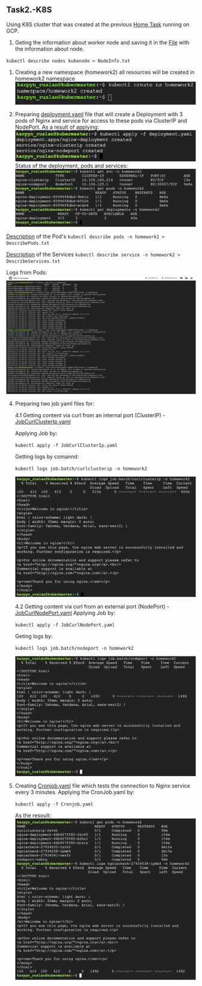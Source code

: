 ## Task2.-K8S

Using K8S cluster that was created at the previous [Home Task](https://github.com/Heckfy05/Task1.-K8S) running on GCP.
1. Geting the information about worker node and saving it in the [File](https://github.com/Heckfy05/Task2.-K8S/blob/main/NodeInfo.txt) with the information about node.

`kubectl describe nodes kubenode > NodeInfo.txt`

1. Creating a new namespace (homework2) all resources will be created in homework2 namespace
![namespace creating](https://github.com/Heckfy05/Task2.-K8S/blob/main/img/namespace.jpeg?raw=true)

1. Preparing [deployment.yaml](https://github.com/Heckfy05/Task2.-K8S/blob/main/deployment.ymal) file that will create a Deployment with 3 pods of Nginx and service for access to these pods via ClusterIP and NodePort.
As a result of applying:
![dep](img/CreatingDepPodSRC.png)
Status of the deployment, pods and services:
![status](img/GetInfo.png)

[Description](DescribePods.txt) of the Pod's
`kubectl describe pods -n homework2 > DescribePods.txt`

[Description](DescribeServices.txt) of the Services
`kubectl describe service -n homework2 > DescribeServices.txt`

Logs from Pods:
![LogsPods](img/PodsLogs.png)

4. Preparing two job yaml files for:

   4.1 Getting content via curl from an internal port (ClusterIP) - [JobCurlClusterIp.yaml](JobCurlClusterIp.yaml)
   
   Applying Job by:
   
   `kubectl apply -f JobCurlClusterIp.yaml`
   
   Getting logs by comannd:
   
   `kubectl logs job.batch/curlclusterip -n homework2`
   
   ![ClusterIP](img/ClusterIP.png)

   4.2 Getting content via curl from an external port (NodePort) - [JobCurlNodePort.yaml](JobCurlNodePort.yaml)
   Applying Job by:
   
   `kubectl apply -f JobCurlNodePort.yaml`
   
   Geting logs by:
   
   `kubectl logs job.batch/nodeport -n homework2`
   
   ![NodePort](img/NodePort.png)
   
5. Creating [Cronjob.yaml](Cronjob.yaml) file which tests the connection to Nginx service every 3 minutes.
   Applying the CronJob.yaml by:
   
   `kubectl apply -f Cronjob.yaml`
   
   As the resoult:
   ![CronJob](img/CronJob.png)
